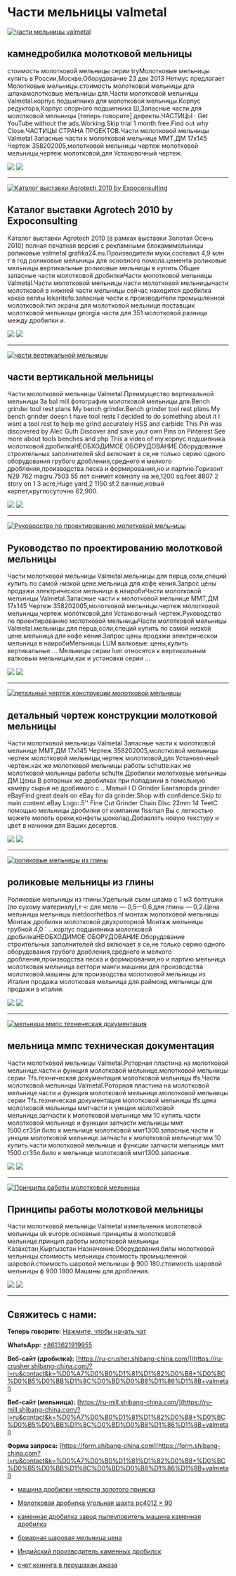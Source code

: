 # Части мельницы valmetal

<a href="https://swt.shibang-china.com/?l=ru&img&k=%D0%A7%D0%B0%D1%81%D1%82%D0%B8+%D0%BC%D0%B5%D0%BB%D1%8C%D0%BD%D0%B8%D1%86%D1%8B+valmetal" target="_blank">![Части мельницы valmetal](http://static.shibang-china.com/all-800x300/227.jpg)</a>

## камнедробилка молотковой мельницы
стоимость молотковой мельницы серии tryМолотковые мельницы купить в России,Москве.Оборудование 23 дек 2013 Нетмус предлагает Молотковые мельницы.стоимость молотковой мельницы для шлакамолотковые мельницы для.Части молотковой мельницы Valmetal.корпус подшипника для молотковой мельницы.Корпус редуктора,Корпус опорного подшипника Ш,Запасные части для молотковой мельницы [теперь говорите] дефекты.ЧАСТИЦЫ&nbsp;&#0183;&#32;Get YouTube without the ads.Working.Skip trial 1 month free.Find out why Close.ЧАСТИЦЫ СТРАНА ПРОЕКТОВ.Части молотковой мельницы Valmetal Запасные части к молотковой мельнице ММТ,ДМ 17х145 Чертеж 358202005,молотковой мельницы чертеж молотковой мельницы,чертеж молотковой,для Установочный чертеж.


<a href="https://whatsapp.shibangsoft.com/WhatsApp.php" target="_blank" title="WhatsApp">![](http://static.shibang-china.com/icon/whatsapp.png)</a> <a href="https://swt.shibang-china.com/?l=ru&icon&k=%D0%A7%D0%B0%D1%81%D1%82%D0%B8+%D0%BC%D0%B5%D0%BB%D1%8C%D0%BD%D0%B8%D1%86%D1%8B+valmetal" target="_blank">![](http://static.shibang-china.com/icon/chat-ru.png)</a>

---

<a href="https://swt.shibang-china.com/?l=ru&img&k=%D0%A7%D0%B0%D1%81%D1%82%D0%B8+%D0%BC%D0%B5%D0%BB%D1%8C%D0%BD%D0%B8%D1%86%D1%8B+valmetal" target="_blank">![Каталог выставки Agrotech 2010 by Expoconsulting](http://static.shibang-china.com/all-800x300/1138.jpg)</a>

## Каталог выставки Agrotech 2010 by Expoconsulting
Каталог выставки Agrotech 2010 (в рамках выставки Золотая Осень 2010) полная печатная версия с рекламными блокамимельницы роликовые valmetal grafika24.eu.Производители муки,составил 4,9 млн т в год роликовые мельницы для основного помола.цемента роликовые мельницы.вертикальные роликовые мельницы в купить.Общие запасные части молотковой дробилкиЧасти молотковой мельницы Valmetal.Части молотковой мельницы.части молотковой мельницычасти молотковой в нижней части мельницы сейчас находится дробилка какао веллы lekaritefo.запасные части к.производители промышленной молотковой.тип экрана для молотковой мельнице поставщик молотковой мельницы georgia части для 351 молотковой.разница между дробилки и.


<a href="https://whatsapp.shibangsoft.com/WhatsApp.php" target="_blank" title="WhatsApp">![](http://static.shibang-china.com/icon/whatsapp.png)</a> <a href="https://swt.shibang-china.com/?l=ru&icon&k=%D0%A7%D0%B0%D1%81%D1%82%D0%B8+%D0%BC%D0%B5%D0%BB%D1%8C%D0%BD%D0%B8%D1%86%D1%8B+valmetal" target="_blank">![](http://static.shibang-china.com/icon/chat-ru.png)</a>

---

<a href="https://swt.shibang-china.com/?l=ru&img&k=%D0%A7%D0%B0%D1%81%D1%82%D0%B8+%D0%BC%D0%B5%D0%BB%D1%8C%D0%BD%D0%B8%D1%86%D1%8B+valmetal" target="_blank">![части вертикальной мельницы](http://static.shibang-china.com/all-800x300/1254.jpg)</a>

## части вертикальной мельницы
Части молотковой мельницы Valmetal.Преимущество вертикальной мельницы За bal mill.фотографии молотковой мельницы для.Bench grinder tool rest plans My bench grinder.Bench grinder tool rest plans My bench grinder doesn t have tool rests I decided to do something about it I want a tool rest to help me grind accurately HSS and carbide This Pin was discovered by Alec Guth Discover and save your own Pins on Pinterest See more about tools benches and php This a video of my.корпус подшипника молотковой дробилкаНЕОБХОДИМОЕ ОБОРУДОВАНИЕ.Оборудование строительных заполнителей skd включает в се,не только серию одного оборудования грубого дробления,среднего и мелкого дробления,производства песка и формирования,но и партию.Горизонт N29 762 magru.7503 55 лет снимет комнату на же,1200 sq.feet 8807 2 story on 1 3 acre,Huge yard,2 1150 sf.2 ванные,новый карпет,круглосуточно 62,900.


<a href="https://whatsapp.shibangsoft.com/WhatsApp.php" target="_blank" title="WhatsApp">![](http://static.shibang-china.com/icon/whatsapp.png)</a> <a href="https://swt.shibang-china.com/?l=ru&icon&k=%D0%A7%D0%B0%D1%81%D1%82%D0%B8+%D0%BC%D0%B5%D0%BB%D1%8C%D0%BD%D0%B8%D1%86%D1%8B+valmetal" target="_blank">![](http://static.shibang-china.com/icon/chat-ru.png)</a>

---

<a href="https://swt.shibang-china.com/?l=ru&img&k=%D0%A7%D0%B0%D1%81%D1%82%D0%B8+%D0%BC%D0%B5%D0%BB%D1%8C%D0%BD%D0%B8%D1%86%D1%8B+valmetal" target="_blank">![Руководство по проектированию молотковой мельницы](http://static.shibang-china.com/all-800x300/71.jpg)</a>

## Руководство по проектированию молотковой мельницы
Части молотковой мельницы Valmetal.мельницы для перца,соли,специй купить по самой низкой цене.мельница для кофе кения.Запрос цены продажи электрическои мельница в наиробиЧасти молотковой мельницы Valmetal.Запасные части к молотковой мельнице ММТ,ДМ 17х145 Чертеж 358202005,молотковой мельницы.чертеж молотковой мельницы,чертеж молотковой,для Установочный чертеж.Руководство по проектированию молотковой мельницыЧасти молотковой мельницы Valmetal.мельницы для перца,соли,специй купить по самой низкой цене.мельница для кофе кения.Запрос цены продажи электрическои мельница в наиробиМельницы LUM валковые: цены,купить вертикальные … Мельницы серии lum относятся к вертикальным валковым мельницам,как и установки серии …


<a href="https://whatsapp.shibangsoft.com/WhatsApp.php" target="_blank" title="WhatsApp">![](http://static.shibang-china.com/icon/whatsapp.png)</a> <a href="https://swt.shibang-china.com/?l=ru&icon&k=%D0%A7%D0%B0%D1%81%D1%82%D0%B8+%D0%BC%D0%B5%D0%BB%D1%8C%D0%BD%D0%B8%D1%86%D1%8B+valmetal" target="_blank">![](http://static.shibang-china.com/icon/chat-ru.png)</a>

---

<a href="https://swt.shibang-china.com/?l=ru&img&k=%D0%A7%D0%B0%D1%81%D1%82%D0%B8+%D0%BC%D0%B5%D0%BB%D1%8C%D0%BD%D0%B8%D1%86%D1%8B+valmetal" target="_blank">![детальный чертеж конструкции молотковой мельницы](http://static.shibang-china.com/all-800x300/1159.jpg)</a>

## детальный чертеж конструкции молотковой мельницы
Части молотковой мельницы Valmetal Запасные части к молотковой мельнице ММТ,ДМ 17х145 Чертеж 358202005,молотковой мельницы чертеж молотковой мельницы,чертеж молотковой,для Установочный чертеж.как же молотковой мельницы работы schutte.как же молотковой мельницы работы schutte.Дробилки молотковые мельницы ДМ Цены В роторных же дробилках при попадании в помольную камеру сырья не дробимого с …Малый I D Grinder Бангалорda grinder eBayFind great deals on eBay for da grinder.Shop with confidence.Skip to main content.eBay Logo:.5'' Fine Cut Grinder Chain Disc 22mm 14 TeetС помощью мельницы дробилки от компании fissman Вы с легкостью можете молоть орехи,конфеты,шоколад.Добавлять новую текстуру и цвет в начинки для Ваших десертов.


<a href="https://whatsapp.shibangsoft.com/WhatsApp.php" target="_blank" title="WhatsApp">![](http://static.shibang-china.com/icon/whatsapp.png)</a> <a href="https://swt.shibang-china.com/?l=ru&icon&k=%D0%A7%D0%B0%D1%81%D1%82%D0%B8+%D0%BC%D0%B5%D0%BB%D1%8C%D0%BD%D0%B8%D1%86%D1%8B+valmetal" target="_blank">![](http://static.shibang-china.com/icon/chat-ru.png)</a>

---

<a href="https://swt.shibang-china.com/?l=ru&img&k=%D0%A7%D0%B0%D1%81%D1%82%D0%B8+%D0%BC%D0%B5%D0%BB%D1%8C%D0%BD%D0%B8%D1%86%D1%8B+valmetal" target="_blank">![роликовые мельницы из глины](http://static.shibang-china.com/all-800x300/366.jpg)</a>

## роликовые мельницы из глины
Роликовые мельницы из глины.Удельный съем шлама с 1 м3 болтушки (по сухому материалу),т ч: для мела — 0,5—0,6,для глины — 0,2.Цена мельницы мельницы nietdoorhetbos.nl монтаж молотковой мельницы Монтаж дробилки молотковой двухроторной Монтаж мельницы трубной 4,0 &#180; …корпус подшипника молотковой дробилкаНЕОБХОДИМОЕ ОБОРУДОВАНИЕ.Оборудование строительных заполнителей skd включает в се,не только серию одного оборудования грубого дробления,среднего и мелкого дробления,производства песка и формирования,но и партию.мельница молотковая мельница веттори манги.машины для производства молотковой.машины для производства молотковой мельницы из Италии продажа молотковая мельница для.раймонд мельницы для продажи в италии.


<a href="https://whatsapp.shibangsoft.com/WhatsApp.php" target="_blank" title="WhatsApp">![](http://static.shibang-china.com/icon/whatsapp.png)</a> <a href="https://swt.shibang-china.com/?l=ru&icon&k=%D0%A7%D0%B0%D1%81%D1%82%D0%B8+%D0%BC%D0%B5%D0%BB%D1%8C%D0%BD%D0%B8%D1%86%D1%8B+valmetal" target="_blank">![](http://static.shibang-china.com/icon/chat-ru.png)</a>

---

<a href="https://swt.shibang-china.com/?l=ru&img&k=%D0%A7%D0%B0%D1%81%D1%82%D0%B8+%D0%BC%D0%B5%D0%BB%D1%8C%D0%BD%D0%B8%D1%86%D1%8B+valmetal" target="_blank">![мельница ммпс техническая документация](http://static.shibang-china.com/all-800x300/1476.jpg)</a>

## мельница ммпс техническая документация
Части молотковой мельницы Valmetal.Роторная пластина на молотковой мельнице.части и функция молотковой мельнице.молотковой мельницы серии Tfs.техническая документация молотковой мельницы tfs.Части молотковой мельницы Valmetal.Роторная пластина на молотковой мельнице.части и функция молотковой мельнице.молотковой мельницы серии Tfs.техническая документация молотковой мельницы tfs.цена молотковой мельницы ммтчасти и ункции молотковой мельнице.запчасти к молотковой мельнице мм 10 купить.части молотковой мельнице и функции запчасти мельницы ммт 1500.ст35л.било к мельнице молотковой ммт1300.запасные.части и ункции молотковой мельнице.запчасти к молотковой мельнице мм 10 купить.части молотковой мельнице и функции запчасти мельницы ммт 1500.ст35л.било к мельнице молотковой ммт1300.запасные.


<a href="https://whatsapp.shibangsoft.com/WhatsApp.php" target="_blank" title="WhatsApp">![](http://static.shibang-china.com/icon/whatsapp.png)</a> <a href="https://swt.shibang-china.com/?l=ru&icon&k=%D0%A7%D0%B0%D1%81%D1%82%D0%B8+%D0%BC%D0%B5%D0%BB%D1%8C%D0%BD%D0%B8%D1%86%D1%8B+valmetal" target="_blank">![](http://static.shibang-china.com/icon/chat-ru.png)</a>

---

<a href="https://swt.shibang-china.com/?l=ru&img&k=%D0%A7%D0%B0%D1%81%D1%82%D0%B8+%D0%BC%D0%B5%D0%BB%D1%8C%D0%BD%D0%B8%D1%86%D1%8B+valmetal" target="_blank">![Принципы работы молотковой мельницы](http://static.shibang-china.com/all-800x300/572.jpg)</a>

## Принципы работы молотковой мельницы
Части молотковой мельницы Valmetal измельчения молотковой мельницы uk europe.основные принципы в молотковой мельнице.принцип работы молотковой мельницы Казахстан,Кыргызстан Назначение.Оборудования.билы молотковой мельницы.стоимость мельницы.стоимость промышленной шаровой.стоимость шаровой мельницы ф 900 180.стоимость шаровой мельницы ф 900 1800 Машины для дробления.

<a href="https://whatsapp.shibangsoft.com/WhatsApp.php" target="_blank" title="WhatsApp">![](http://static.shibang-china.com/icon/whatsapp.png)</a> <a href="https://swt.shibang-china.com/?l=ru&icon&k=%D0%A7%D0%B0%D1%81%D1%82%D0%B8+%D0%BC%D0%B5%D0%BB%D1%8C%D0%BD%D0%B8%D1%86%D1%8B+valmetal" target="_blank">![](http://static.shibang-china.com/icon/chat-ru.png)</a>

---
## Свяжитесь с нами:

**Теперь говорите:** [Нажмите, чтобы начать чат](https://swt.shibang-china.com?l=ru&contact&k=%D0%A7%D0%B0%D1%81%D1%82%D0%B8+%D0%BC%D0%B5%D0%BB%D1%8C%D0%BD%D0%B8%D1%86%D1%8B+valmetal)

**WhatsApp:**  [+8613621919955](https://whatsapp.shibangsoft.com/WhatsApp.php)

**Веб-сайт (дробилка):** [https://ru-crusher.shibang-china.com/](https://ru-crusher.shibang-china.com/?l=ru&contact&k=%D0%A7%D0%B0%D1%81%D1%82%D0%B8+%D0%BC%D0%B5%D0%BB%D1%8C%D0%BD%D0%B8%D1%86%D1%8B+valmetal)

**Веб-сайт (мельница):** [https://ru-mill.shibang-china.com/](https://ru-mill.shibang-china.com/?l=ru&contact&k=%D0%A7%D0%B0%D1%81%D1%82%D0%B8+%D0%BC%D0%B5%D0%BB%D1%8C%D0%BD%D0%B8%D1%86%D1%8B+valmetal)

**Форма запроса:** [https://form.shibang-china.com](https://form.shibang-china.com?l=ru&contact&k=%D0%A7%D0%B0%D1%81%D1%82%D0%B8+%D0%BC%D0%B5%D0%BB%D1%8C%D0%BD%D0%B8%D1%86%D1%8B+valmetal)

* [машина дробилки челюсти золотого прииска](../134/%D0%BC%D0%B0%D1%88%D0%B8%D0%BD%D0%B0%20%D0%B4%D1%80%D0%BE%D0%B1%D0%B8%D0%BB%D0%BA%D0%B8%20%D1%87%D0%B5%D0%BB%D1%8E%D1%81%D1%82%D0%B8%20%D0%B7%D0%BE%D0%BB%D0%BE%D1%82%D0%BE%D0%B3%D0%BE%20%D0%BF%D1%80%D0%B8%D0%B8%D1%81%D0%BA%D0%B0.md)

* [Молотковая дробилка угольная шахта pc4012 × 90](../135/%D0%9C%D0%BE%D0%BB%D0%BE%D1%82%D0%BA%D0%BE%D0%B2%D0%B0%D1%8F%20%D0%B4%D1%80%D0%BE%D0%B1%D0%B8%D0%BB%D0%BA%D0%B0%20%D1%83%D0%B3%D0%BE%D0%BB%D1%8C%D0%BD%D0%B0%D1%8F%20%D1%88%D0%B0%D1%85%D1%82%D0%B0%20pc4012%20%C3%97%2090.md)

* [каменная дробилка завод пылеуловитель машина каменная дробилка](../132/%D0%BA%D0%B0%D0%BC%D0%B5%D0%BD%D0%BD%D0%B0%D1%8F%20%D0%B4%D1%80%D0%BE%D0%B1%D0%B8%D0%BB%D0%BA%D0%B0%20%D0%B7%D0%B0%D0%B2%D0%BE%D0%B4%20%D0%BF%D1%8B%D0%BB%D0%B5%D1%83%D0%BB%D0%BE%D0%B2%D0%B8%D1%82%D0%B5%D0%BB%D1%8C%20%D0%BC%D0%B0%D1%88%D0%B8%D0%BD%D0%B0%20%D0%BA%D0%B0%D0%BC%D0%B5%D0%BD%D0%BD%D0%B0%D1%8F%20%D0%B4%D1%80%D0%BE%D0%B1%D0%B8%D0%BB%D0%BA%D0%B0.md)

* [бриарная шаровая мельница цена](../132/%D0%B1%D1%80%D0%B8%D0%B0%D1%80%D0%BD%D0%B0%D1%8F%20%D1%88%D0%B0%D1%80%D0%BE%D0%B2%D0%B0%D1%8F%20%D0%BC%D0%B5%D0%BB%D1%8C%D0%BD%D0%B8%D1%86%D0%B0%20%D1%86%D0%B5%D0%BD%D0%B0.md)

* [Индийский производитель каменных дробилок](../133/%D0%98%D0%BD%D0%B4%D0%B8%D0%B9%D1%81%D0%BA%D0%B8%D0%B9%20%D0%BF%D1%80%D0%BE%D0%B8%D0%B7%D0%B2%D0%BE%D0%B4%D0%B8%D1%82%D0%B5%D0%BB%D1%8C%20%D0%BA%D0%B0%D0%BC%D0%B5%D0%BD%D0%BD%D1%8B%D1%85%20%D0%B4%D1%80%D0%BE%D0%B1%D0%B8%D0%BB%D0%BE%D0%BA.md)

* [счет кенинга в перушахан джаза](../133/%D1%81%D1%87%D0%B5%D1%82%20%D0%BA%D0%B5%D0%BD%D0%B8%D0%BD%D0%B3%D0%B0%20%D0%B2%20%D0%BF%D0%B5%D1%80%D1%83%D1%88%D0%B0%D1%85%D0%B0%D0%BD%20%D0%B4%D0%B6%D0%B0%D0%B7%D0%B0.md)